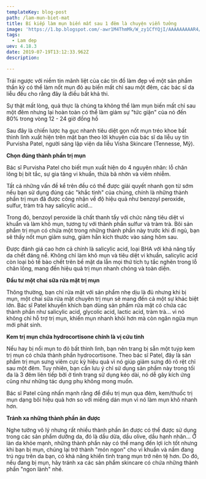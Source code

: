 ```yaml
---
templateKey: blog-post
path: /lam-mun-biet-mat
title: Bí kiếp làm mụn biến mất sau 1 đêm là chuyện viễn tưởng 
image: 'https://1.bp.blogspot.com/-awr1M4ThmMk/W_zy1CfYQjI/AAAAAAAAAR4/FyeEI8uxl9Y08MAeZx7p6KLb3bTWzfTeACLcBGAs/s1600/masse.jpg' 
tags:
  - Lam dep
uev: 4.18.3
date: 2019-07-19T13:12:33.962Z
description:

---
```



Trái ngược với niềm tin mãnh liệt của các tín đồ làm đẹp về một sản phẩm thần kỳ có thể làm nốt mụn đỏ au biến mất chỉ sau một đêm, các bác sĩ da liễu đều cho rằng đây là điều bất khả thi. 

Sự thật mất lòng, quả thực là chúng ta không thể làm mụn biến mất chỉ sau một đêm nhưng lại hoàn toàn có thể làm giảm sự "tức giận" của nó đến 80% trong vòng 12 - 24 giờ đồng hồ

Sau đây là chiến lược hạ gục nhanh tiêu diệt gọn nốt mụn tréo khoe bất thình lình xuất hiện trên mặt bạn theo lời khuyên của bác sĩ da liễu uy tín Purvisha Patel, người sáng lập viện da liễu Visha Skincare (Tennesse, Mỹ).

**Chọn đúng thành phần trị mụn**

Bác sĩ Purvisha Patel cho biết mụn xuất hiện do 4 nguyên nhân: lỗ chân lông bị bít tắc, sự gia tăng vi khuẩn, thừa bã nhờn và viêm nhiễm.

Tất cả những vấn đề kể trên đều có thể được giải quyết nhanh gọn từ sớm nếu bạn sử dụng đúng các "khắc tinh" của chúng, chính là những thành phần trị mụn đã được công nhận về độ hiệu quả như benzoyl peroxide, sulfur, tràm trà hay salicylic acid...

Trong đó, benzoyl peroxide là chất thanh tẩy với chức năng tiêu diệt vi khuẩn và làm khô mụn, tương tự với thành phần sulfur và tràm trà. Bôi sản phẩm trị mụn có chứa một trong những thành phần này trước khi đi ngủ, bạn sẽ thấy nốt mụn giảm sưng, giảm hẳn kích thước vào sáng hôm sau.

Được đánh giá cao hơn cả chính là salicylic acid, loại BHA với khả năng tẩy da chết đáng nể. Không chỉ làm khô mụn và tiêu diệt vi khuẩn, salicylic acid còn loại bỏ tế bào chết trên bề mặt da lẫn mọi thứ tích tụ tắc nghẽn trong lỗ chân lông, mang đến hiệu quả trị mụn nhanh chóng và toàn diện.


**Đầu tư một chai sữa rửa mặt trị mụn**

Thông thường, bạn chỉ rửa mặt với sản phẩm nhẹ dịu là đủ nhưng khi bị mụn, một chai sữa rửa mặt chuyên trị mụn sẽ mang đến cả một sự khác biệt lớn. Bác sĩ Patel khuyến khích bạn dùng sản phẩm rửa mặt có chứa các thành phần như salicylic acid, glycolic acid, lactic acid, tràm trà... vì nó không chỉ hỗ trợ trị mụn, khiến mụn nhanh khỏi hơn mà còn ngăn ngừa mụn mới phát sinh.


**Kem trị mụn chứa hydrocortisone chính là vị cứu tinh**

Nếu hay bị nổi mụn to đỏ bất thình lình, bạn nên trang bị sẵn một tuýp kem trị mụn có chứa thành phần hydrocortisone. Theo bác sĩ Patel, đây là sản phẩm trị mụn sưng viêm cực kỳ hiệu quả vì nó giúp giảm sưng đỏ rõ rệt chỉ sau một đêm. Tuy nhiên, bạn cần lưu ý chỉ sử dụng sản phẩm này trong tối đa là 3 đêm liên tiếp bởi ở tình trạng sử dụng kéo dài, nó dễ gây kích ứng cũng như những tác dụng phụ không mong muốn.

Bác sĩ Patel cũng nhấn mạnh rằng để điều trị mụn qua đêm, kem/thuốc trị mụn dạng bôi hiệu quả hơn so với miếng dán mụn vì nó làm mụn khô nhanh hơn.


**Tránh xa những thành phần ăn được**

Nghe tưởng vô lý nhưng rất nhiều thành phần ăn được có thể được sử dụng trong các sản phẩm dưỡng da, đó là dầu dừa, dầu olive, dầu hạnh nhân... Ở làn da khỏe mạnh, những thành phần này có thể mang đến lợi ích tốt nhưng khi bạn bị mụn, chúng lại trở thành "món ngon" cho vi khuẩn và nấm đang trú ngụ trên da bạn, có khả năng khiến tình trạng mụn trở nên tệ hơn. Do đó, nếu đang bị mụn, hãy tránh xa các sản phẩm skincare có chứa những thành phần "ngon lành" nhé.